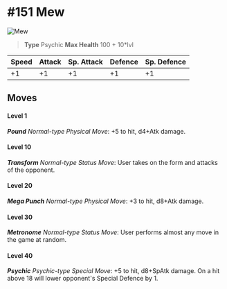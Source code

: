 # #151 Mew


![Mew](https://img.pokemondb.net/sprites/home/normal/1x/mew.png)

> **Type** Psychic
> **Max Health** 100 + 10\*lvl

| Speed | Attack | Sp. Attack | Defence | Sp. Defence |
| ----- | ------ | ---------- | ------- | ----------- |
| +1 | +1 | +1 | +1 | +1 |

## Moves
#### Level 1

***Pound** Normal-type Physical Move*: +5 to hit, d4+Atk damage. 
#### Level 10

***Transform** Normal-type Status Move*: User takes on the form and attacks of the opponent.
#### Level 20

***Mega Punch** Normal-type Physical Move*: +3 to hit, d8+Atk damage. 
#### Level 30

***Metronome** Normal-type Status Move*: User performs almost any move in the game at random.
#### Level 40

***Psychic** Psychic-type Special Move*: +5 to hit, d8+SpAtk damage. On a hit above 18 will lower opponent's Special Defence by 1.

